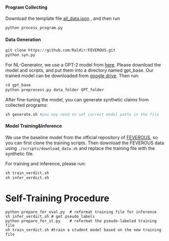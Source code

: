 #### Program Collecting

Download the template file [all_data.json](https://github.com/czyssrs/Logic2Text) , and then run

```python
python process_program.py
```

#### Data Generation

```python
git clone https://github.com/Raldir/FEVEROUS.git
python syn.py
```

For NL-Generator, we use a GPT-2 model from [here](https://github.com/czyssrs/Logic2Text). Please download the model and scripts, and put them into a directory named gpt_base. Our trained model can be downloaded from [google drive](https://drive.google.com/file/d/1YIsQWVK_h2QrkW8VzYa0GDiZ6Qtfx271/view?usp=sharing). Then run:

```python
cd gpt_base
python preprocess.py data_folder GPT_folder
```

After fine-tuning the model, you can generate synthetic claims from collected programs:

```python
sh generate.sh #you may need to set correct model paths in the file
```

#### Model Training&Inference

We use the baseline model from the official repository of [FEVEROUS](https://github.com/Raldir/FEVEROUS), so you can first clone the training scripts. Then download the FEVEROUS data using `./scripts/download_data.sh` and replace the training file with the synthetic file.

For training and inference, please run:
```python
sh train_verdict.sh
sh infer_verdict.sh
```

# Self-Training Procedure
```
python prepare_for_eval.py  # reformat training file for inference
sh infer_verdict.sh # get pseudo_labels
python prepare_for_st.py    # reformat the pseudo-labeled training file
sh train_verdict.sh #train a student model based on the new training file
```